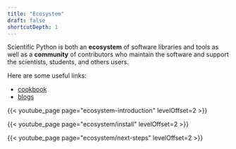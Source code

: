 ```yaml
---
title: "Ecosystem"
draft: false
shortcutDepth: 1
---
```


Scientific Python is both an **ecosystem** of software libraries and tools
as well as a **community** of contributors who maintain the software and
support the scientists, students, and others users.

Here are some useful links:

- [cookbook](https://scipy-cookbook.readthedocs.io/)
- [blogs](https://planet.scipy.org/)

{{< youtube_page page="ecosystem-introduction" levelOffset=2 >}}

{{< youtube_page page="ecosystem/install" levelOffset=2 >}}

{{< youtube_page page="ecosystem/next-steps" levelOffset=2 >}}
